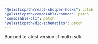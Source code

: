 ```yaml
---
"@elasticpath/react-shopper-hooks": patch
"@elasticpath/composable-common": patch
"composable-cli": patch
"@elasticpath/d2c-schematics": patch
---
```


Bumped to latest version of moltin sdk
